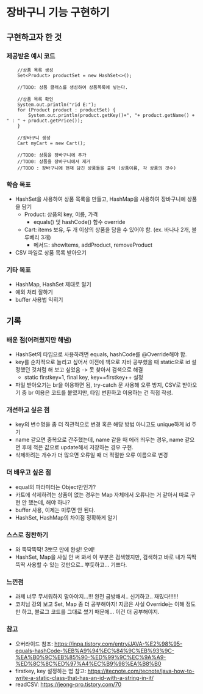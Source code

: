 # 장바구니 기능 구현하기
## 구현하고자 한 것
### 제공받은 예시 코드


        //상품 목록 생성
        Set<Product> productSet = new HashSet<>();

        //TODO: 상품 클래스를 생성하여 상품목록에 넣는다.

        //상품 목록 확인
        System.out.println("rid E:");
        for (Product product : productSet) {
            System.out.println(product.getKey()+", "+ product.getName() + " : " + product.getPrice());
        }

        //장바구니 생성
        Cart myCart = new Cart();

        //TOD0: 상품을 장바구니에 추가
        //TOD0: 상품을 장바구니에서 제거
        //TODO : 장바구니에 현재 담긴 상품들을 출력 (상품이름, 각 상품의 갯수)

### 학습 목표
- HashSet을 사용하여 상품 목록을 만들고, HashMap을 사용하여 장바구니에 상품을 담기
  - Product: 상품의 key, 이름, 가격
    - equals() 및 hashCode() 함수 override 
  - Cart: items 보유, 두 개 이상의 상품을 담을 수 있어야 함. (ex. 바나나 2개, 블루베리 3개)
    - 메서드: showltems, addProduct, removeProduct
- CSV 파일로 상품 목록 받아오기

### 기타 목표
- HashMap, HashSet 제대로 알기
- 예외 처리 잘하기
- buffer 사용법 익히기

## 기록
### 배운 점(어려웠지만 해냄)
- HashSet의 타입으로 사용하려면 equals, hashCode를 @Override해야 함.
- key를 순차적으로 늘리고 싶어서 이전에 책으로 자바 공부했을 때 static으로 id 설정했던 것처럼 해 보고 싶었음 -> 못 찾아서 검색으로 해결
  -  static firstkey=1, final key, key==firstkey++ 설정
- 파일 받아오기는 br을 이용하면 됨, try-catch 문 사용해 오류 방지, CSV로 받아오기 중 br 이용은 코드를 붙였지만, 타입 변환하고 이용하는 건 직접 작성. 
   
### 개선하고 싶은 점
- key의 변수명을 좀 더 직관적으로 변경 혹은 해당 방법 아니고도 unique하게 id 주기
- name 같으면 중복으로 간주했는데, name 같을 때 에러 띄우는 경우, name 같으면 후에 적은 값으로 update해서 저장하는 경우 구현.
- 삭제하려는 개수가 더 많으면 오류일 때 더 적절한 오류 이름으로 변경

### 더 배우고 싶은 점
- equal의 파라미터는 Object만인가?
- 카트에 삭제하려는 상품이 없는 경우는 Map 자체에서 오류나는 거 같아서 따로 구현 안 했는데, 해야 하나?
- buffer 사용, 이제는 미루면 안 된다.
- HashSet, HashMap의 차이점 정확하게 알기

### 스스로 칭찬하기
- 와 뚝딱뚝딱! 3뽀모 만에 완성! 오예!
- HashSet, Map을 사실 안 써 봐서 이 부분은 검색했지만, 검색하고 바로 내가 뚝딱뚝딱 사용할 수 있는 것만으로.. 뿌듯하고... 기쁘다.

### 느낀점
- 과제 너무 무서워하지 말아야지...!!! 완전 금방해서.. 신기하고.. 재밌다!!!!!! 
- 코치님 강의 보고 Set, Map 좀 더 공부해야지! 지금은 사실 Override는 이해 정도만 하고, 블로그 코드를 그대로 썼기 때문에... 이건 더 공부해야지.

### 참고
- 오버라이드 참조: https://inpa.tistory.com/entry/JAVA-%E2%98%95-equals-hashCode-%EB%A9%94%EC%84%9C%EB%93%9C-%EA%B0%9C%EB%85%90-%ED%99%9C%EC%9A%A9-%ED%8C%8C%ED%97%A4%EC%B9%98%EA%B8%B0  
- firstkey, key 설정하는 법 참고: https://itecnote.com/tecnote/java-how-to-write-a-static-class-that-has-an-id-with-a-string-in-it/ 
- readCSV: https://jeong-pro.tistory.com/70